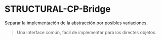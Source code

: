 # STRUCTURAL-CP-Bridge

Separar la implementación de la abstracción por posibles variaciones.
> Una interface común, fácil de implementar para los directes objetos.
